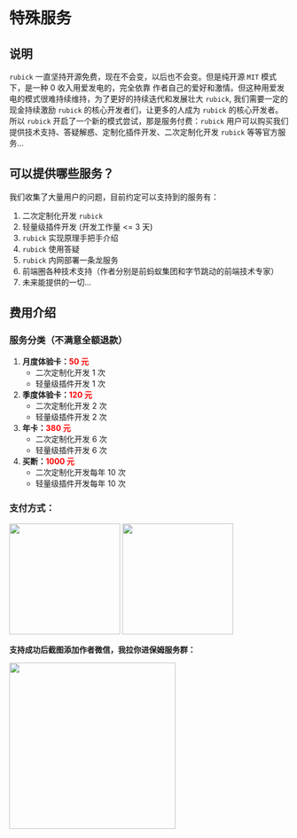 # 特殊服务
## 说明
`rubick` 一直坚持开源免费，现在不会变，以后也不会变。但是纯开源 `MIT` 模式下，是一种 0 收入用爱发电的，完全依靠
作者自己的爱好和激情。但这种用爱发电的模式很难持续维持，为了更好的持续迭代和发展壮大 `rubick`, 我们需要一定的现金持续激励 `rubick` 的核心开发者们，让更多的人成为 `rubick`
的核心开发者。所以 `rubick` 开启了一个新的模式尝试，那是服务付费：`rubick` 用户可以购买我们提供技术支持、答疑解惑、定制化插件开发、二次定制化开发 `rubick` 等等官方服务...

## 可以提供哪些服务？
我们收集了大量用户的问题，目前约定可以支持到的服务有：
1. 二次定制化开发 `rubick`
2. 轻量级插件开发 (开发工作量 <= 3 天)
3. `rubick` 实现原理手把手介绍
4. `rubick` 使用答疑
5. `rubick` 内网部署一条龙服务
6. 前端圈各种技术支持（作者分别是前蚂蚁集团和字节跳动的前端技术专家）
7. 未来能提供的一切...

## 费用介绍
### 服务分类（不满意全额退款）

1. **月度体验卡：<span style="color: red">50 元</span>**
   * 二次定制化开发 1 次
   * 轻量级插件开发 1 次
2. **季度体验卡：<span style="color: red">120 元</span>**
   * 二次定制化开发 2 次
   * 轻量级插件开发 2 次
3. **年卡：<span style="color: red">380 元</span>**
   * 二次定制化开发 6 次
   * 轻量级插件开发 6 次
4. **买断：<span style="color: red">1000 元</span>**
   * 二次定制化开发每年 10 次
   * 轻量级插件开发每年 10 次

### 支付方式：

<img width=200 src=https://pic1.zhimg.com/80/v2-688385687a37e962fe32daf136139feb_720w.png />
<img width=200 src=https://pica.zhimg.com/80/v2-1ba296fd2cece45ee1094ee7c259035c_720w.png />

**支持成功后截图添加作者微信，我拉你进保姆服务群：**

<img width=300 src=https://picx.zhimg.com/80/v2-6a10900ea323ce983ce9ca749d050937_720w.png />
